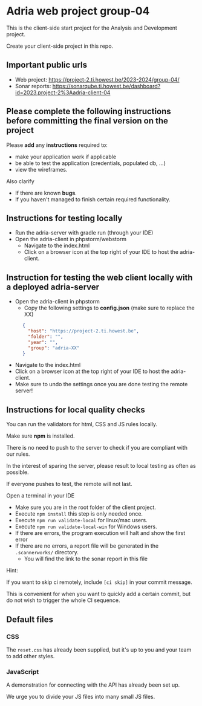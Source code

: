 # Adria web project group-04
This is the client-side start project for the Analysis and Development project.

Create your client-side project in this repo.

## Important public urls  
* Web project: https://project-2.ti.howest.be/2023-2024/group-04/
* Sonar reports: https://sonarqube.ti.howest.be/dashboard?id=2023.project-2%3Aadria-client-04

## Please complete the following instructions before committing the **final version** on the project
Please **add** any **instructions** required to: 
* make your application work if applicable 
* be able to test the application (credentials, populated db, ...)
* view the wireframes.

Also clarify
* If there are known **bugs**.
* If you haven't managed to finish certain required functionality.

## Instructions for testing locally
* Run the adria-server with gradle run (through your IDE)
* Open the adria-client in phpstorm/webstorm
  * Navigate to the index.html
  * Click on a browser icon at the top right of your IDE to host the adria-client.
  
## Instruction for testing the web client locally with a deployed adria-server
* Open the adria-client in phpstorm
  * Copy the following settings to **config.json** (make sure to replace the XX)
```json
      {
        "host": "https://project-2.ti.howest.be",
        "folder": "",
        "year": "",
        "group": "adria-XX"
      }
```
  * Navigate to the index.html
  * Click on a browser icon at the top right of your IDE to host the adria-client.
  * Make sure to undo the settings once you are done testing the remote server!

## Instructions for local quality checks
You can run the validators for html, CSS and JS rules locally. 

Make sure **npm** is installed.

There is no need to push to the server to check if you are compliant with our rules. 

In the interest of sparing the server, please result to local testing as often as possible. 

If everyone pushes to test, the remote will not last. 

Open a terminal in your IDE
  - Make sure you are in the root folder of the client project.
  - Execute `npm install` this step is only needed once.
  - Execute `npm run validate-local` for linux/mac users.
  - Execute `npm run validate-local-win` for Windows users. 
  - If there are errors, the program execution will halt and show the first error
  - If there are no errors, a report file will be generated in the `.scannerworks/` directory. 
    - You will find the link to the sonar report in this file 

Hint:

If you want to skip ci remotely, include `[ci skip]` in your commit message. 

This is convenient for when you want to quickly add a certain commit, but do not wish to trigger the whole CI sequence. 

## Default files

### CSS 
The `reset.css` has already been supplied, but it's up to you and your team to add other styles. 

### JavaScript
A demonstration for connecting with the API has already been set up. 

We urge you to divide your JS files into many small JS files. 
